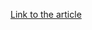 [Link to the article](https://medium.com/@hcksyd/asyncrat-analysing-the-three-stages-of-execution-378b343216bf)

